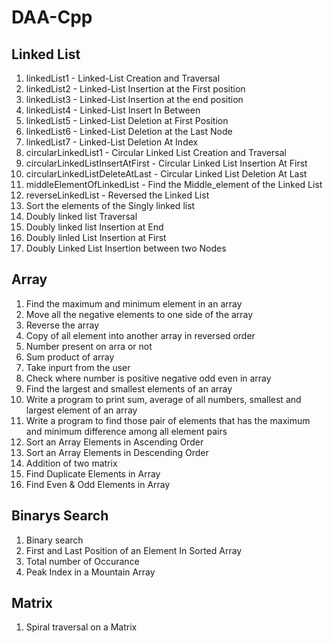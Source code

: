 # DAA-Cpp

## Linked List
1. linkedList1 - Linked-List Creation and Traversal
2. linkedList2 - Linked-List Insertion at the First position
3. linkedList3 - Linked-List Insertion at the end position
4. linkedList4 - Linked-List Insert In Between 
5. linkedList5 - Linked-List Deletion at First Position
6. linkedList6 - Linked-List Deletion at the Last Node
7. linkedList7 - Linked-List Deletion At Index
8. circularLinkedList1 - Circular Linked List Creation and Traversal
9. circularLinkedListInsertAtFirst - Circular Linked List Insertion At First
10. circularLinkedListDeleteAtLast - Circular Linked List Deletion At Last
11. middleElementOfLinkedList - Find the Middle_element of the Linked List
12. reverseLinkedList - Reversed the Linked List
13. Sort the elements of the Singly linked list
14. Doubly linked list Traversal
15. Doubly linked list Insertion at End
16. Doubly linled List Insertion at First
17. Doubly Linked List Insertion between two Nodes


## Array
1. Find the maximum and minimum element in an array
2. Move all the negative elements to one side of the array
3. Reverse the array
4. Copy of all element into another array in reversed order
5. Number present on arra or not
6. Sum product of array
7. Take inpurt from the user
8. Check where number is positive negative odd even in array
9. Find the largest and smallest elements of an array
10. Write a program to print sum, average of all numbers, smallest and largest element of an array
11. Write a program to find those pair of elements that has the maximum and minimum difference among all element pairs
12. Sort an Array Elements in Ascending Order
13. Sort an Array Elements in Descending Order
14. Addition of two matrix
15. Find Duplicate Elements in Array
16. Find Even & Odd Elements in Array


## Binarys Search
1. Binary search
2. First and Last Position of an Element In Sorted Array
3. Total number of Occurance
4. Peak Index in a Mountain Array

## Matrix
1. Spiral traversal on a Matrix
